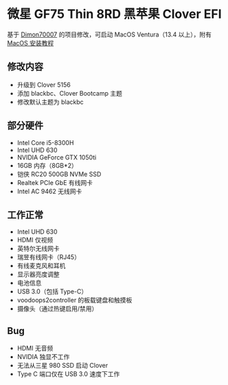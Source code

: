 # 微星 GF75 Thin 8RD 黑苹果 Clover EFI

基于 [Dimon70007](https://github.com/Dimon70007) 的项目修改，可启动 MacOS Ventura（13.4 以上），附有 [MacOS 安装教程](https://1doublehelix.github.io/msi-gf75-hackintosh.html)

## 修改内容

- 升级到 Clover 5156
- 添加 blackbc、Clover Bootcamp 主题
- 修改默认主题为 blackbc

## 部分硬件

- Intel Core i5-8300H
- Intel UHD 630
- NVIDIA GeForce GTX 1050ti
- 16GB 内存（8GB*2）
- 铠侠 RC20 500GB NVMe SSD
- Realtek PCIe GbE 有线网卡
- Intel AC 9462 无线网卡

## 工作正常

- Intel UHD 630
- HDMI 仅视频
- 英特尔无线网卡
- 瑞昱有线网卡（RJ45）
- 有线麦克风和耳机
- 显示器亮度调整
- 电池信息
- USB 3.0（包括 Type-C）
- voodoops2controller 的板载键盘和触摸板
- 摄像头（通过热键启用/禁用）

## Bug

- HDMI 无音频
- NVIDIA 独显不工作
- 无法从三星 980 SSD 启动 Clover
- Type C 端口仅在 USB 3.0 速度下工作
